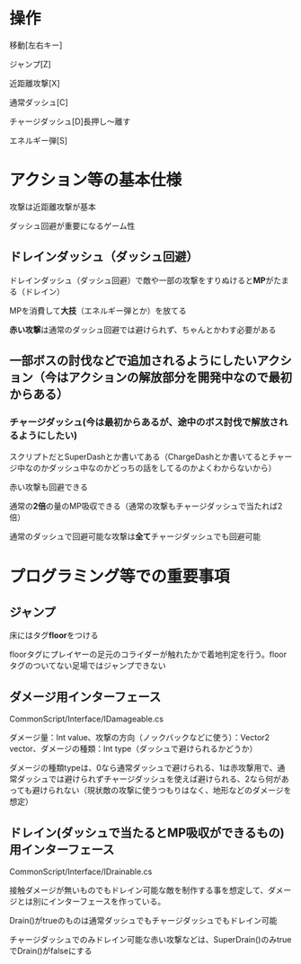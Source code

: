 # 操作

移動[左右キー]

ジャンプ[Z]

近距離攻撃[X]

通常ダッシュ[C]

チャージダッシュ[D]長押し～離す

エネルギー弾[S]

# アクション等の基本仕様

攻撃は近距離攻撃が基本

ダッシュ回避が重要になるゲーム性

## ドレインダッシュ（ダッシュ回避）

ドレインダッシュ（ダッシュ回避）で敵や一部の攻撃をすりぬけると**MP**がたまる（ドレイン）

MPを消費して**大技**（エネルギー弾とか）を放てる

**赤い攻撃**は通常のダッシュ回避では避けられず、ちゃんとかわす必要がある

## 一部ボスの討伐などで追加されるようにしたいアクション（今はアクションの解放部分を開発中なので最初からある）

### チャージダッシュ(今は最初からあるが、途中のボス討伐で解放されるようにしたい)
スクリプトだとSuperDashとか書いてある（ChargeDashとか書いてるとチャージ中なのかダッシュ中なのかどっちの話をしてるのかよくわからないから）

赤い攻撃も回避できる

通常の**2倍**の量のMP吸収できる（通常の攻撃もチャージダッシュで当たれば2倍）

通常のダッシュで回避可能な攻撃は**全て**チャージダッシュでも回避可能

# プログラミング等での重要事項

## ジャンプ

床にはタグ**floor**をつける

floorタグにプレイヤーの足元のコライダーが触れたかで着地判定を行う。floorタグのついてない足場ではジャンプできない

## ダメージ用インターフェース

CommonScript/Interface/IDamageable.cs

ダメージ量：Int value、攻撃の方向（ノックバックなどに使う）：Vector2 vector、ダメージの種類：Int type（ダッシュで避けられるかどうか）

ダメージの種類typeは、0なら通常ダッシュで避けられる、1は赤攻撃用で、通常ダッシュでは避けられずチャージダッシュを使えば避けられる、2なら何があっても避けられない（現状敵の攻撃に使うつもりはなく、地形などのダメージを想定）

## ドレイン(ダッシュで当たるとMP吸収ができるもの)用インターフェース

CommonScript/Interface/IDrainable.cs

接触ダメージが無いものでもドレイン可能な敵を制作する事を想定して、ダメージとは別にインターフェースを作っている。

Drain()がtrueのものは通常ダッシュでもチャージダッシュでもドレイン可能

チャージダッシュでのみドレイン可能な赤い攻撃などは、SuperDrain()のみtrueでDrain()がfalseにする
